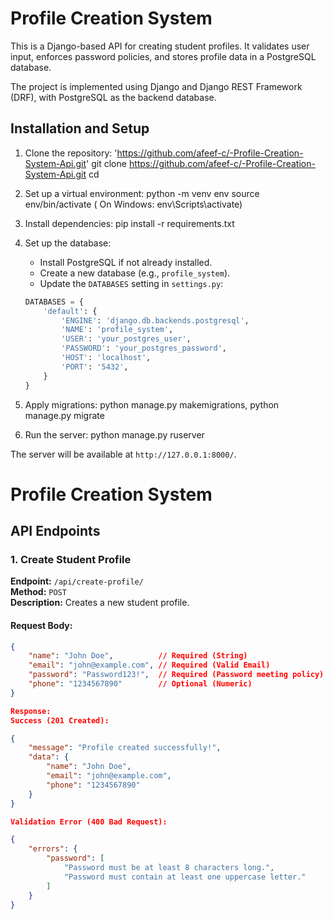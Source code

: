 
# Profile Creation System

This is a Django-based API for creating student profiles. It validates user input, enforces password policies, and stores profile data in a PostgreSQL database.

The project is implemented using Django and Django REST Framework (DRF), with PostgreSQL as the backend database.


## Installation and Setup

1. Clone the repository: 'https://github.com/afeef-c/-Profile-Creation-System-Api.git'
    git clone https://github.com/afeef-c/-Profile-Creation-System-Api.git cd <repository-folder>


2. Set up a virtual environment:
    python -m venv env source env/bin/activate ( On Windows: env\Scripts\activate)

3. Install dependencies:
    pip install -r requirements.txt


4. Set up the database:
    - Install PostgreSQL if not already installed.
    - Create a new database (e.g., `profile_system`).
    - Update the `DATABASES` setting in `settings.py`:
    ```python
    DATABASES = {
        'default': {
            'ENGINE': 'django.db.backends.postgresql',
            'NAME': 'profile_system',
            'USER': 'your_postgres_user',
            'PASSWORD': 'your_postgres_password',
            'HOST': 'localhost',
            'PORT': '5432',
        }
    }
    ```

5. Apply migrations:
    python manage.py makemigrations, python manage.py migrate


6. Run the server:
    python manage.py ruserver


The server will be available at `http://127.0.0.1:8000/`.






# Profile Creation System

## API Endpoints

### 1. Create Student Profile
**Endpoint:** `/api/create-profile/`  
**Method:** `POST`  
**Description:** Creates a new student profile.

#### Request Body:
```json
{
    "name": "John Doe",          // Required (String)
    "email": "john@example.com", // Required (Valid Email)
    "password": "Password123!",  // Required (Password meeting policy)
    "phone": "1234567890"        // Optional (Numeric)
}

Response:
Success (201 Created):

{
    "message": "Profile created successfully!",
    "data": {
        "name": "John Doe",
        "email": "john@example.com",
        "phone": "1234567890"
    }
}

Validation Error (400 Bad Request):

{
    "errors": {
        "password": [
            "Password must be at least 8 characters long.",
            "Password must contain at least one uppercase letter."
        ]
    }
}